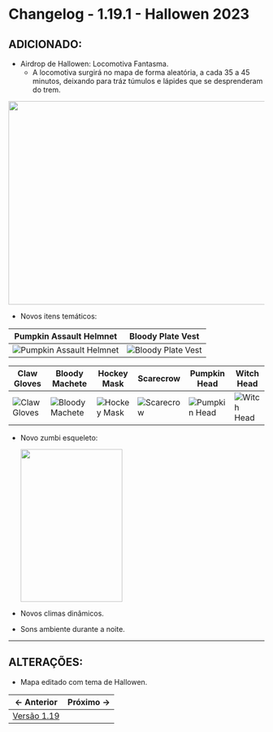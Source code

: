 # Changelog - 1.19.1 - Hallowen 2023

## **ADICIONADO**:
- Airdrop de Hallowen: Locomotiva Fantasma.
  - A locomotiva surgirá no mapa de forma aleatória, a cada 35 a 45 minutos, deixando para tráz túmulos e lápides que se desprenderam do trem.
<img src="https://cdn.discordapp.com/attachments/1135745916507275384/1169790462631100446/mta-screen_2023-11-02_21-03-55.png?ex=6556af43&is=65443a43&hm=aaf4e6e82a10a4b601335e71c2fec619d4aa4096c01311e0cc66f15f1a8165b5&.png" width=700 height=400 /> 

- Novos itens temáticos:

| Pumpkin Assault Helmnet | Bloody Plate Vest |
|-------------------------|-------------------|
| ![Pumpkin Assault Helmnet](https://media.discordapp.net/attachments/1167260905042628618/1169796544153800704/assault_pumpkin.png?ex=6556b4ed&is=65443fed&hm=e9d97b893f4ecfdb25b264166f92ce4f39b4b2a0a900f0b0f9e054e58ca1e2a1&=.png) | ![Bloody Plate Vest](https://media.discordapp.net/attachments/1167260905042628618/1169796545370140772/plate_bloody.png?ex=6556b4ee&is=65443fee&hm=91260bd40066a02047115cb0f53947c5cfc18681bb91fbfc4eec10f701e56a93&=.png)

| Claw Gloves | Bloody Machete | Hockey Mask | Scarecrow | Pumpkin Head | Witch Head |
|-------------|----------------|-------------|-----------|--------------|------------|
| ![Claw Gloves ](https://media.discordapp.net/attachments/1167260905042628618/1169796544850055188/garra.png?ex=6556b4ee&is=65443fee&hm=45064d89e3fe019407991f06e1993b45b32c4d23153e05ae72ba49317e79b0ac&=.png) | ![Bloody Machete](https://media.discordapp.net/attachments/1167260905042628618/1169796544367697940/bloody_machete.png?ex=6556b4ed&is=65443fed&hm=330bfa9b159106c5b6cacf2cdbf5b70a7685099158c6a064688327729fa3c016&=.png) | ![Hockey Mask](https://media.discordapp.net/attachments/1167260905042628618/1169796545101701332/hockey.png?ex=6556b4ee&is=65443fee&hm=8bb79be570b6dab040a56d73675f0c2352e0f221cec3864b4945cf5230274f19&=.png) | ![Scarecrow](https://media.discordapp.net/attachments/1167260905042628618/1169796545613418496/scare.png?ex=6556b4ee&is=65443fee&hm=a3d47c8e3202306671cf8493c4d25d5acbca62bb1620f671bd8a5148d724fc54&=.png) | ![Pumpkin Head](https://media.discordapp.net/attachments/1167260905042628618/1169796543902134375/abobra.png?ex=6556b4ed&is=65443fed&hm=10e5dfc09410b637cbe80887dd17e20adaa779c460e81612b6c6873ec6a260d5&=.png) | ![Witch Head](https://media.discordapp.net/attachments/1167260905042628618/1169796544602583101/bruxa.png?ex=6556b4ee&is=65443fee&hm=e92b16acd9598e726828dfeda060a98877c6eb5aad0bf17b36acb644db6c5984&=)

- Novo zumbi esqueleto:

  <img src="https://cdn.discordapp.com/attachments/1167260905042628618/1169793642404261950/Screenshot_1.png?ex=6556b23a&is=65443d3a&hm=2b2f1d6cda50025bc0f3c1e8fd9ff3a3970ce764cf27a004a95c8714079b65aa&.png" width=200 height=300 />

- Novos climas dinâmicos.
- Sons ambiente durante a noite.

---
## **ALTERAÇÕES**:

- Mapa editado com tema de Hallowen.

← Anterior             |  Próximo →
:-------------------------:|:-------------------------:
[Versão 1.19](https://www.stoneagemta.com/releases/dayz/1.19) |
